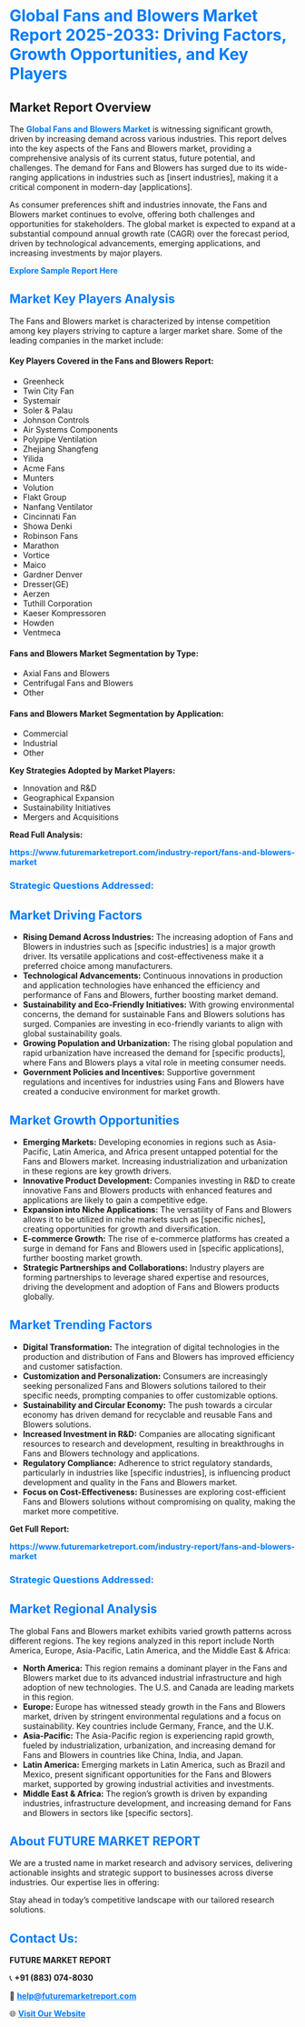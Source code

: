<h1 style="color: #007BFF;">Global Fans and Blowers Market Report 2025-2033: Driving Factors, Growth Opportunities, and Key Players</h1>

<section id="overview">
<h2>Market Report Overview</h2>
<p>The <a href="https://www.futuremarketreport.com/industry-report/fans-and-blowers-market" style="color: #007BFF; text-decoration: none;"><strong>Global Fans and Blowers Market</strong></a> is witnessing significant growth, driven by increasing demand across various industries. This report delves into the key aspects of the Fans and Blowers market, providing a comprehensive analysis of its current status, future potential, and challenges. The demand for Fans and Blowers has surged due to its wide-ranging applications in industries such as [insert industries], making it a critical component in modern-day [applications].</p>
<p>As consumer preferences shift and industries innovate, the Fans and Blowers market continues to evolve, offering both challenges and opportunities for stakeholders. The global market is expected to expand at a substantial compound annual growth rate (CAGR) over the forecast period, driven by technological advancements, emerging applications, and increasing investments by major players.</p>
</section>

<section id="overview">
<p><a href="https://www.futuremarketreport.com/request-sample/reportId=93083" style="color: #007BFF; text-decoration: none;"><strong>Explore Sample Report Here</strong></a></p>
</section>

<section id="key-players">
<h2 style="color: #007BFF;">Market Key Players Analysis</h2>
<p>The Fans and Blowers market is characterized by intense competition among key players striving to capture a larger market share. Some of the leading companies in the market include:</p>
<h4>Key Players Covered in the Fans and Blowers Report:</h4>
<ul><li>Greenheck</li><li>Twin City Fan</li><li>Systemair</li><li>Soler &amp; Palau</li><li>Johnson Controls</li><li>Air Systems Components</li><li>Polypipe Ventilation</li><li>Zhejiang Shangfeng</li><li>Yilida</li><li>Acme Fans</li><li>Munters</li><li>Volution</li><li>Flakt Group</li><li>Nanfang Ventilator</li><li>Cincinnati Fan</li><li>Showa Denki</li><li>Robinson Fans</li><li>Marathon</li><li>Vortice</li><li>Maico</li><li>Gardner Denver</li><li>Dresser(GE)</li><li>Aerzen</li><li>Tuthill Corporation</li><li>Kaeser Kompressoren</li><li>Howden</li><li>Ventmeca</li></ul>
<h4>Fans and Blowers Market Segmentation by Type:</h4>
<ul><li>Axial Fans and Blowers</li><li>Centrifugal Fans and Blowers</li><li>Other</li></ul>

<h4>Fans and Blowers Market Segmentation by Application:</h4>
<ul><li>Commercial</li><li>Industrial</li><li>Other</li></ul>
<p><strong>Key Strategies Adopted by Market Players:</strong></p>
<ul>
<li>Innovation and R&D</li>
<li>Geographical Expansion</li>
<li>Sustainability Initiatives</li>
<li>Mergers and Acquisitions</li>
</ul>
</section>

<section>
<p><strong>Read Full Analysis: </strong></p><a href="https://www.futuremarketreport.com/industry-report/fans-and-blowers-market" style="color: #007BFF; text-decoration: none;"><strong>https://www.futuremarketreport.com/industry-report/fans-and-blowers-market</strong></a>
<h3 style="color: #007BFF;">Strategic Questions Addressed:</h3>
</section>

<section id="driving-factors">
<h2 style="color: #007BFF;">Market Driving Factors</h2>
<ul>
<li><strong>Rising Demand Across Industries:</strong> The increasing adoption of Fans and Blowers in industries such as [specific industries] is a major growth driver. Its versatile applications and cost-effectiveness make it a preferred choice among manufacturers.</li>
<li><strong>Technological Advancements:</strong> Continuous innovations in production and application technologies have enhanced the efficiency and performance of Fans and Blowers, further boosting market demand.</li>
<li><strong>Sustainability and Eco-Friendly Initiatives:</strong> With growing environmental concerns, the demand for sustainable Fans and Blowers solutions has surged. Companies are investing in eco-friendly variants to align with global sustainability goals.</li>
<li><strong>Growing Population and Urbanization:</strong> The rising global population and rapid urbanization have increased the demand for [specific products], where Fans and Blowers plays a vital role in meeting consumer needs.</li>
<li><strong>Government Policies and Incentives:</strong> Supportive government regulations and incentives for industries using Fans and Blowers have created a conducive environment for market growth.</li>
</ul>
</section>

<section id="growth-opportunities">
<h2 style="color: #007BFF;">Market Growth Opportunities</h2>
<ul>
<li><strong>Emerging Markets:</strong> Developing economies in regions such as Asia-Pacific, Latin America, and Africa present untapped potential for the Fans and Blowers market. Increasing industrialization and urbanization in these regions are key growth drivers.</li>
<li><strong>Innovative Product Development:</strong> Companies investing in R&D to create innovative Fans and Blowers products with enhanced features and applications are likely to gain a competitive edge.</li>
<li><strong>Expansion into Niche Applications:</strong> The versatility of Fans and Blowers allows it to be utilized in niche markets such as [specific niches], creating opportunities for growth and diversification.</li>
<li><strong>E-commerce Growth:</strong> The rise of e-commerce platforms has created a surge in demand for Fans and Blowers used in [specific applications], further boosting market growth.</li>
<li><strong>Strategic Partnerships and Collaborations:</strong> Industry players are forming partnerships to leverage shared expertise and resources, driving the development and adoption of Fans and Blowers products globally.</li>
</ul>
</section>

<section id="trending-factors">
<h2 style="color: #007BFF;">Market Trending Factors</h2>
<ul>
<li><strong>Digital Transformation:</strong> The integration of digital technologies in the production and distribution of Fans and Blowers has improved efficiency and customer satisfaction.</li>
<li><strong>Customization and Personalization:</strong> Consumers are increasingly seeking personalized Fans and Blowers solutions tailored to their specific needs, prompting companies to offer customizable options.</li>
<li><strong>Sustainability and Circular Economy:</strong> The push towards a circular economy has driven demand for recyclable and reusable Fans and Blowers solutions.</li>
<li><strong>Increased Investment in R&D:</strong> Companies are allocating significant resources to research and development, resulting in breakthroughs in Fans and Blowers technology and applications.</li>
<li><strong>Regulatory Compliance:</strong> Adherence to strict regulatory standards, particularly in industries like [specific industries], is influencing product development and quality in the Fans and Blowers market.</li>
<li><strong>Focus on Cost-Effectiveness:</strong> Businesses are exploring cost-efficient Fans and Blowers solutions without compromising on quality, making the market more competitive.</li>
</ul>
</section>

<section>
<p><strong>Get Full Report: </strong></p><a href="https://www.futuremarketreport.com/industry-report/fans-and-blowers-market" style="color: #007BFF; text-decoration: none;"><strong>https://www.futuremarketreport.com/industry-report/fans-and-blowers-market</strong></a>
<h3 style="color: #007BFF;">Strategic Questions Addressed:</h3>
</section>


<section id="regional-analysis">
<h2 style="color: #007BFF;">Market Regional Analysis</h2>
<p>The global Fans and Blowers market exhibits varied growth patterns across different regions. The key regions analyzed in this report include North America, Europe, Asia-Pacific, Latin America, and the Middle East & Africa:</p>
<ul>
<li><strong>North America:</strong> This region remains a dominant player in the Fans and Blowers market due to its advanced industrial infrastructure and high adoption of new technologies. The U.S. and Canada are leading markets in this region.</li>
<li><strong>Europe:</strong> Europe has witnessed steady growth in the Fans and Blowers market, driven by stringent environmental regulations and a focus on sustainability. Key countries include Germany, France, and the U.K.</li>
<li><strong>Asia-Pacific:</strong> The Asia-Pacific region is experiencing rapid growth, fueled by industrialization, urbanization, and increasing demand for Fans and Blowers in countries like China, India, and Japan.</li>
<li><strong>Latin America:</strong> Emerging markets in Latin America, such as Brazil and Mexico, present significant opportunities for the Fans and Blowers market, supported by growing industrial activities and investments.</li>
<li><strong>Middle East & Africa:</strong> The region’s growth is driven by expanding industries, infrastructure development, and increasing demand for Fans and Blowers in sectors like [specific sectors].</li>
</ul>
</section>

<footer>
<h2 style="color: #007BFF;">About FUTURE MARKET REPORT</h2>
<p>We are a trusted name in market research and advisory services, delivering actionable insights and strategic support to businesses across diverse industries. Our expertise lies in offering:</p>

<p>Stay ahead in today’s competitive landscape with our tailored research solutions.</p>

<h2 style="color: #007BFF;">Contact Us:</h2>
<p><strong>FUTURE MARKET REPORT</strong></p>
<p>📞 <strong>+91 (883) 074-8030</strong></p>
<p>📧 <strong><a href="mailto:help@futuremarketreport.com" style="color: #007BFF;">help@futuremarketreport.com</a></strong></p>
<p>🌐 <strong><a href="https://www.futuremarketreport.com/" style="color: #007BFF;">Visit Our Website</a></strong></p>
</footer>